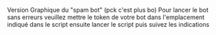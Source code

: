 Version Graphique du "spam bot" (pck c'est plus bo)
Pour lancer le bot sans erreurs veuillez mettre le token de votre bot dans l'emplacement indiqué dans le script
ensuite lancer le script puis suivez les indications
